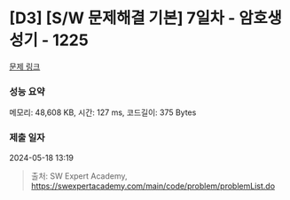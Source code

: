 # [D3] [S/W 문제해결 기본] 7일차 - 암호생성기 - 1225 

[문제 링크](https://swexpertacademy.com/main/code/problem/problemDetail.do?contestProbId=AV14uWl6AF0CFAYD) 

### 성능 요약

메모리: 48,608 KB, 시간: 127 ms, 코드길이: 375 Bytes

### 제출 일자

2024-05-18 13:19



> 출처: SW Expert Academy, https://swexpertacademy.com/main/code/problem/problemList.do
